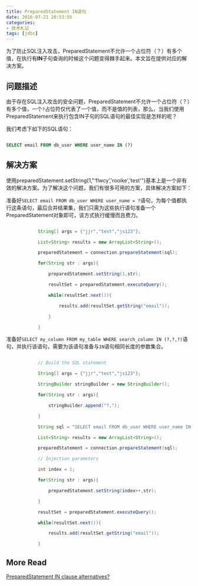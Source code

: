 ```yaml
---
title: PreparedStatement IN语句
date: 2016-07-21 20:53:55
categories:
- 技术札记
tags: [jdbc]
---
```


为了防止SQL注入攻击，PreparedStatement不允许一个占位符（？）有多个值，在执行有**IN**子句查询的时候这个问题变得棘手起来。本文旨在提供对应的解决方案。

<!--more-->

## 问题描述

由于存在SQL注入攻击的安全问题，PreparedStatement不允许一个占位符（？）有多个值，一个`?`占位符仅代表了一个值，而不是值的列表，那么，当我们使用PreparedStatement来执行包含IN子句的SQL语句的最佳实现是怎样的呢？

我们考虑下如下的SQL语句：

```sql

SELECT email FROM db_user WHERE user_name IN (?)

```

## 解决方案

使用preparedStatement.setString(1,"‘flwcy’,'rooike','test'")基本上是一个非有效的解决方案。为了解决这个问题，我们有很多可用的方案，具体解决方案如下：

准备好`SELECT email FROM db_user WHERE user_name = ?`语句，为每个值都执行这条语句，最后合并结果集，我们只需为这些执行语句准备一个PreparedStatement对象即可，该方式执行缓慢而且费力。

```java

            String[] args = {"jjr","test","js123"};

            List<String> results = new ArrayList<String>();

            preparedStatement = connection.prepareStatement(sql);

            for(String str : args){

                preparedStatement.setString(1,str);

                resultSet = preparedStatement.executeQuery();

                while(resultSet.next()){

                    results.add(resultSet.getString("email"));

                }

            }

```

准备好`SELECT my_column FROM my_table WHERE search_column IN (?,?,?)`语句，并执行该语句，需要为该语句准备与`IN`语句相同长度的参数集合。

```java

            // Build the SQL statement

            String[] args = {"jjr","test","js123"};

            StringBuilder stringBuilder = new StringBuilder();

            for(String str : args){

                stringBuilder.append("?,");

            }

            String sql = "SELECT email FROM db_user WHERE user_name IN(" + stringBuilder.deleteCharAt(stringBuilder.length() - 1) +")";

            List<String> results = new ArrayList<String>();

            preparedStatement = connection.prepareStatement(sql);

            // Injection parameters

            int index = 1;

            for(String str : args){

                preparedStatement.setString(index++,str);

            }

            resultSet = preparedStatement.executeQuery();

            while(resultSet.next()){

                results.add(resultSet.getString("email"));

            }

```

## More Read

[PreparedStatement IN clause alternatives?](http://stackoverflow.com/a/189399)
